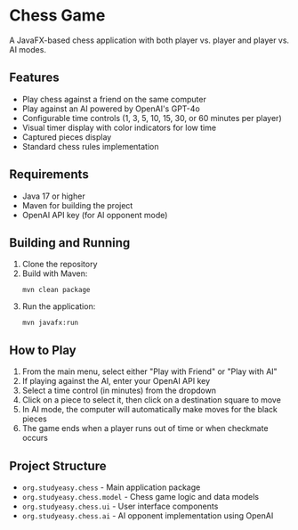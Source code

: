 # Chess Game

A JavaFX-based chess application with both player vs. player and player vs. AI modes.

## Features

- Play chess against a friend on the same computer
- Play against an AI powered by OpenAI's GPT-4o
- Configurable time controls (1, 3, 5, 10, 15, 30, or 60 minutes per player)
- Visual timer display with color indicators for low time
- Captured pieces display
- Standard chess rules implementation

## Requirements

- Java 17 or higher
- Maven for building the project
- OpenAI API key (for AI opponent mode)

## Building and Running

1. Clone the repository
2. Build with Maven:
   ```
   mvn clean package
   ```
3. Run the application:
   ```
   mvn javafx:run
   ```

## How to Play

1. From the main menu, select either "Play with Friend" or "Play with AI"
2. If playing against the AI, enter your OpenAI API key
3. Select a time control (in minutes) from the dropdown
4. Click on a piece to select it, then click on a destination square to move
5. In AI mode, the computer will automatically make moves for the black pieces
6. The game ends when a player runs out of time or when checkmate occurs

## Project Structure

- `org.studyeasy.chess` - Main application package
- `org.studyeasy.chess.model` - Chess game logic and data models
- `org.studyeasy.chess.ui` - User interface components
- `org.studyeasy.chess.ai` - AI opponent implementation using OpenAI

